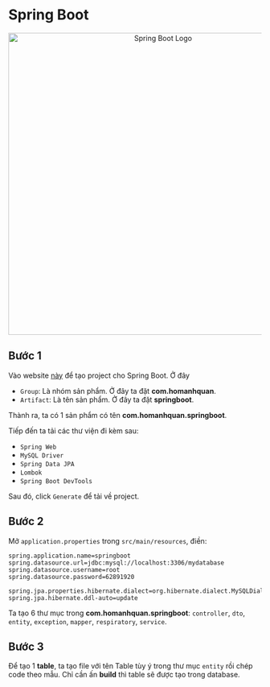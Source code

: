 ﻿# Spring Boot

 <div align="center">
  <img src="https://github.com/user-attachments/assets/0a1a95ed-aea5-493a-883b-b56a7fe82c6e" alt="Spring Boot Logo" width="600">
</div>

## Bước 1
Vào website [này](https://start.spring.io) để tạo project cho Spring Boot. Ở đây
* `Group`: Là nhóm sản phẩm. Ở đây ta đặt **com.homanhquan**.
* `Artifact`: Là tên sản phẩm. Ở đây ta đặt **springboot**.

Thành ra, ta có 1 sản phẩm có tên **com.homanhquan.springboot**.

Tiếp đến ta tải các thư viện đi kèm sau:
* `Spring Web`
* `MySQL Driver`
* `Spring Data JPA`
* `Lombok`
* `Spring Boot DevTools`

Sau đó, click `Generate` để tải về project.

## Bước 2
Mở `application.properties` trong `src/main/resources`, điền:
```
spring.application.name=springboot
spring.datasource.url=jdbc:mysql://localhost:3306/mydatabase
spring.datasource.username=root
spring.datasource.password=62891920

spring.jpa.properties.hibernate.dialect=org.hibernate.dialect.MySQLDialect
spring.jpa.hibernate.ddl-auto=update
```

Ta tạo 6 thư mục trong **com.homanhquan.springboot**: `controller`, `dto`, `entity`, `exception`, `mapper`, `respiratory`, `service`.

## Bước 3
Để tạo 1 **table**, ta tạo file với tên Table tùy ý trong thư mục `entity` rồi chép code theo mẫu. Chỉ cần ấn **build** thì table sẽ được tạo trong database.
